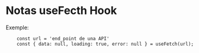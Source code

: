 # Notas useFecth Hook

Exemple:
```
    const url = 'end_point de una API'
    const { data: null, loading: true, error: null } = useFetch(url);
```